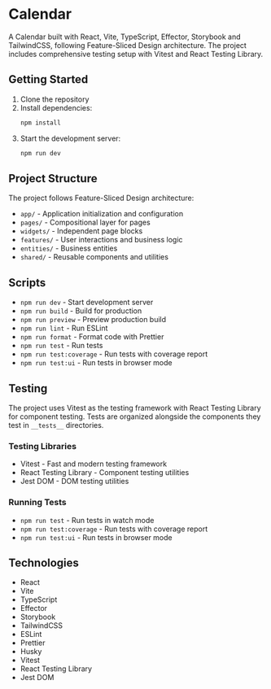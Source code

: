 # Calendar

A Calendar built with React, Vite, TypeScript, Effector, Storybook and TailwindCSS, following Feature-Sliced Design architecture. The project includes comprehensive testing setup with Vitest and React Testing Library.

## Getting Started

1. Clone the repository
2. Install dependencies:
   ```bash
   npm install
   ```
3. Start the development server:
   ```bash
   npm run dev
   ```

## Project Structure

The project follows Feature-Sliced Design architecture:

- `app/` - Application initialization and configuration
- `pages/` - Compositional layer for pages
- `widgets/` - Independent page blocks
- `features/` - User interactions and business logic
- `entities/` - Business entities
- `shared/` - Reusable components and utilities

## Scripts

- `npm run dev` - Start development server
- `npm run build` - Build for production
- `npm run preview` - Preview production build
- `npm run lint` - Run ESLint
- `npm run format` - Format code with Prettier
- `npm run test` - Run tests
- `npm run test:coverage` - Run tests with coverage report
- `npm run test:ui` - Run tests in browser mode

## Testing

The project uses Vitest as the testing framework with React Testing Library for component testing. Tests are organized alongside the components they test in `__tests__` directories.

### Testing Libraries
- Vitest - Fast and modern testing framework
- React Testing Library - Component testing utilities
- Jest DOM - DOM testing utilities

### Running Tests
- `npm run test` - Run tests in watch mode
- `npm run test:coverage` - Run tests with coverage report
- `npm run test:ui` - Run tests in browser mode

## Technologies

- React
- Vite
- TypeScript
- Effector
- Storybook
- TailwindCSS
- ESLint
- Prettier
- Husky
- Vitest
- React Testing Library
- Jest DOM
